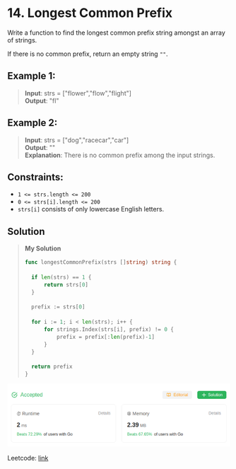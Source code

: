 # 14. Longest Common Prefix

Write a function to find the longest common prefix string amongst an array of strings.

If there is no common prefix, return an empty string `""`.

## Example 1:
> **Input**: strs = ["flower","flow","flight"] \
> **Output**: "fl"

## Example 2:
> **Input**: strs = ["dog","racecar","car"] \
> **Output**: "" \
> **Explanation**: There is no common prefix among the input strings. 
 

## Constraints:
* `1 <= strs.length <= 200`
* `0 <= strs[i].length <= 200`
* `strs[i]` consists of only lowercase English letters.

## Solution
> **My Solution**
> ```go
> func longestCommonPrefix(strs []string) string {
> 
> 	if len(strs) == 1 {
> 		return strs[0]
> 	}
> 
> 	prefix := strs[0]
> 
> 	for i := 1; i < len(strs); i++ {
> 		for strings.Index(strs[i], prefix) != 0 {
> 			prefix = prefix[:len(prefix)-1]
> 		}
> 	}
> 
> 	return prefix
> }
> ```

![result](14.png)

Leetcode: [link](https://leetcode.com/problems/longest-common-prefix/description/)